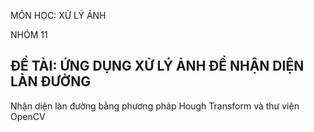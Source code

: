 MÔN HỌC: XỬ LÝ ẢNH 

NHÓM 11

ĐỀ TÀI: ỨNG DỤNG XỬ LÝ ẢNH ĐỂ NHẬN DIỆN LÀN ĐƯỜNG
-------------------------------------------------------------------------
Nhận diện làn đường bằng phương pháp Hough Transform và thư viện OpenCV
